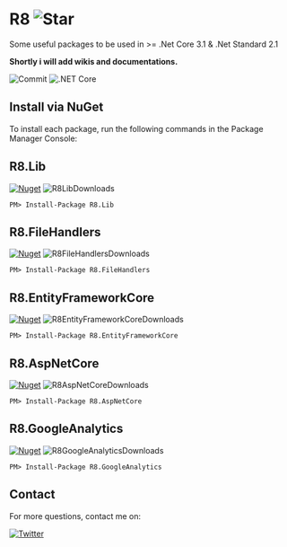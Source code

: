 # R8 ![Star](https://img.shields.io/github/stars/iamr8/R8?style=social)

Some useful packages to be used in >= .Net Core 3.1 & .Net Standard 2.1

**Shortly i will add wikis and documentations.**

![Commit](https://img.shields.io/github/last-commit/iamr8/r8) ![.NET Core](https://github.com/arashaan/R8/workflows/.NET%20Core/badge.svg?branch=master)

Install via NuGet
-----------------
To install each package, run the following commands in the Package Manager Console:

## R8.Lib
[![Nuget](https://img.shields.io/nuget/vpre/R8.Lib)](https://www.nuget.org/packages/R8.Lib/) ![R8LibDownloads](https://img.shields.io/nuget/dt/R8.Lib)
```
PM> Install-Package R8.Lib
```
## R8.FileHandlers
[![Nuget](https://img.shields.io/nuget/vpre/R8.FileHandlers)](https://www.nuget.org/packages/R8.FileHandlers/) ![R8FileHandlersDownloads](https://img.shields.io/nuget/dt/R8.FileHandlers)
```
PM> Install-Package R8.FileHandlers
```
## R8.EntityFrameworkCore
[![Nuget](https://img.shields.io/nuget/vpre/R8.EntityFrameworkCore)](https://www.nuget.org/packages/R8.EntityFrameworkCore/) ![R8EntityFrameworkCoreDownloads](https://img.shields.io/nuget/dt/R8.EntityFrameworkCore)
```
PM> Install-Package R8.EntityFrameworkCore
```
## R8.AspNetCore
[![Nuget](https://img.shields.io/nuget/vpre/R8.AspNetCore)](https://www.nuget.org/packages/R8.AspNetCore/) ![R8AspNetCoreDownloads](https://img.shields.io/nuget/dt/R8.AspNetCore)
```
PM> Install-Package R8.AspNetCore
```
## R8.GoogleAnalytics
[![Nuget](https://img.shields.io/nuget/vpre/R8.GoogleAnalytics)](https://www.nuget.org/packages/R8.GoogleAnalytics/) ![R8GoogleAnalyticsDownloads](https://img.shields.io/nuget/dt/R8.GoogleAnalytics)
```
PM> Install-Package R8.GoogleAnalytics
```

## Contact
For more questions, contact me on:

[![Twitter](https://img.shields.io/twitter/follow/arash_shabbeh?style=social)](https://www.twitter.com/arash_shabbeh)
